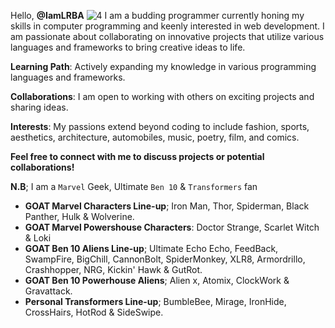 Hello, **@IamLRBA**
![4](https://github.com/user-attachments/assets/e3bc621b-1e70-46ee-ad74-48840fb90541)
I am a budding programmer currently honing my skills in computer programming and keenly interested in web development. I am passionate about collaborating on innovative projects that utilize various languages and frameworks to bring creative ideas to life.

**Learning Path**: Actively expanding my knowledge in various programming languages and frameworks.

**Collaborations**: I am open to working with others on exciting projects and sharing ideas.

**Interests**: My passions extend beyond coding to include fashion, sports, aesthetics, architecture, automobiles, music, poetry, film, and comics.

**Feel free to connect with me to discuss projects or potential collaborations!**

**N.B**; I am a `Marvel` Geek, Ultimate `Ben 10` & `Transformers` fan
- **GOAT Marvel Characters Line-up**; Iron Man, Thor, Spiderman, Black Panther, Hulk & Wolverine.
- **GOAT Marvel Powershouse Characters**: Doctor Strange, Scarlet Witch & Loki
- **GOAT Ben 10 Aliens Line-up**; Ultimate Echo Echo, FeedBack, SwampFire, BigChill, CannonBolt, SpiderMonkey, XLR8, Armordrillo, Crashhopper, NRG, Kickin' Hawk & GutRot.
- **GOAT Ben 10 Powerhouse Aliens**; Alien x, Atomix, ClockWork & Gravattack.
- **Personal Transformers Line-up**; BumbleBee, Mirage, IronHide, CrossHairs, HotRod & SideSwipe.
  

<!---
IamLRBA/IamLRBA is a ✨ special ✨ repository because its `README.md` (this file) appears on your GitHub profile.
You can click the Preview link to take a look at your changes.
--->
